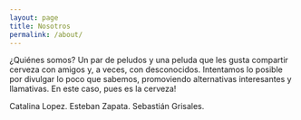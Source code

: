 ```yaml
---
layout: page
title: Nosotros
permalink: /about/
---
```


¿Quiénes somos? Un par de peludos y una peluda que les gusta compartir cerveza con amigos y, a veces, con desconocidos.
Intentamos lo posible por divulgar lo poco que sabemos, promoviendo alternativas interesantes y llamativas. En este caso, pues es la cerveza!

Catalina Lopez.
Esteban Zapata.
Sebastián Grisales.
